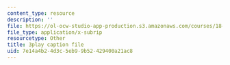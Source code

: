 ```yaml
---
content_type: resource
description: ''
file: https://ol-ocw-studio-app-production.s3.amazonaws.com/courses/18-01sc-single-variable-calculus-fall-2010/7e14a4b24d3c5eb99b52429400a21ac8_Pd2xP5zDsRw.vtt
file_type: application/x-subrip
resourcetype: Other
title: 3play caption file
uid: 7e14a4b2-4d3c-5eb9-9b52-429400a21ac8
---
```

